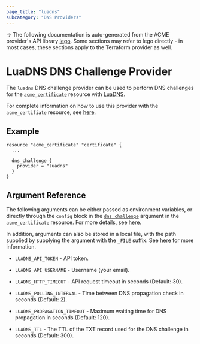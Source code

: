 ```yaml
---
page_title: "luadns"
subcategory: "DNS Providers"
---
```


-> The following documentation is auto-generated from the ACME
provider's API library [lego](https://go-acme.github.io/lego/).  Some
sections may refer to lego directly - in most cases, these sections
apply to the Terraform provider as well.

# LuaDNS DNS Challenge Provider

The `luadns` DNS challenge provider can be used to perform DNS challenges for
the [`acme_certificate`][resource-acme-certificate] resource with
[LuaDNS](https://luadns.com).

[resource-acme-certificate]: ../resources/certificate.md

For complete information on how to use this provider with the `acme_certifiate`
resource, see [here][resource-acme-certificate-dns-challenges].

[resource-acme-certificate-dns-challenges]: ../resources/certificate.md#using-dns-challenges

## Example

```hcl
resource "acme_certificate" "certificate" {
  ...

  dns_challenge {
    provider = "luadns"
  }
}
```
## Argument Reference

The following arguments can be either passed as environment variables, or
directly through the `config` block in the
[`dns_challenge`][resource-acme-certificate-dns-challenge-arg] argument in the
[`acme_certificate`][resource-acme-certificate] resource. For more details, see
[here][resource-acme-certificate-dns-challenges].

[resource-acme-certificate-dns-challenge-arg]: ../resources/certificate.md#dns_challenge

In addition, arguments can also be stored in a local file, with the path
supplied by supplying the argument with the `_FILE` suffix. See
[here][acme-certificate-file-arg-example] for more information.

[acme-certificate-file-arg-example]: ../resources/certificate.md#using-variable-files-for-provider-arguments

* `LUADNS_API_TOKEN` - API token.
* `LUADNS_API_USERNAME` - Username (your email).

* `LUADNS_HTTP_TIMEOUT` - API request timeout in seconds (Default: 30).
* `LUADNS_POLLING_INTERVAL` - Time between DNS propagation check in seconds (Default: 2).
* `LUADNS_PROPAGATION_TIMEOUT` - Maximum waiting time for DNS propagation in seconds (Default: 120).
* `LUADNS_TTL` - The TTL of the TXT record used for the DNS challenge in seconds (Default: 300).


